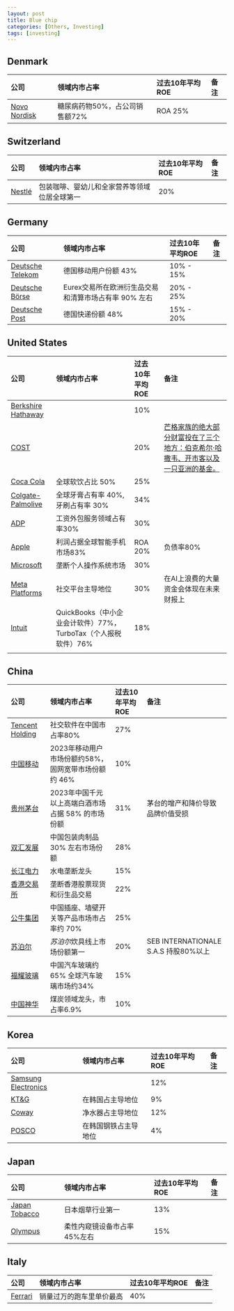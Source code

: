 ```yaml
---
layout: post
title: Blue chip
categories: [Others, Investing]
tags: [investing]
---
```




## Denmark

| 公司                                                         | 领域内市占率                   | 过去10年平均ROE | 备注 |
| :----------------------------------------------------------- | :----------------------------- | :-------------- | :--- |
| [Novo Nordisk](https://companiesmarketcap.com/novo-nordisk/pe-ratio/) | 糖尿病药物50%，占公司销售额72% | ROA 25%         |      |



## Switzerland

| 公司                                                     | 领域内市占率                                 | 过去10年平均ROE | 备注 |
| :------------------------------------------------------- | :------------------------------------------- | :-------------- | :--- |
| [Nestlé](https://companiesmarketcap.com/nestle/revenue/) | 包装咖啡、婴幼儿和全家营养等领域位居全球第一 | 20%             |      |



## Germany

| 公司                                                         | 领域内市占率                                         | 过去10年平均ROE | 备注 |
| :----------------------------------------------------------- | :--------------------------------------------------- | :-------------- | :--- |
| [Deutsche Telekom](https://companiesmarketcap.com/deutsche-telekom/pb-ratio/) | 德国移动用户份额 43%                                 | 10% - 15%       |      |
| [Deutsche Börse](https://companiesmarketcap.com/deutsche-boerse/pe-ratio/) | Eurex交易所在欧洲衍生品交易和清算市场占有率 90% 左右 | 20% - 25%       |      |
| [Deutsche Post](https://companiesmarketcap.com/deutsche-post/pe-ratio/) | 德国快递份额 48%                                     | 15% - 20%       |      |



## United States

| 公司                                                         | 领域内市占率                                                 | 过去10年平均ROE | 备注                                                         |
| :----------------------------------------------------------- | :----------------------------------------------------------- | :-------------- | :----------------------------------------------------------- |
| [Berkshire Hathaway](https://companiesmarketcap.com/berkshire-hathaway/pb-ratio/) |                                                              | 10%             |                                                              |
| [COST](https://companiesmarketcap.com/costco/pe-ratio/)      |                                                              | 20%             | [芒格家族的绝大部分财富投在了三个地方：伯克希尔·哈撒韦、开市客以及一只亚洲的基金。](https://an-cheon.github.io/posts/manggezhidao/) |
| [Coca Cola](https://companiesmarketcap.com/coca-cola/pe-ratio/) | 全球软饮占比 50%                                             | 25%             |                                                              |
| [Colgate-Palmolive](https://companiesmarketcap.com/colgate-palmolive/pe-ratio/) | 全球牙膏占有率 40%, 牙刷占有率 30%                           | 34%             |                                                              |
| [ADP](https://www.macrotrends.net/stocks/charts/ADP/adp/pe-ratio) | 工资外包服务领域占有率30%                                    | 30%             |                                                              |
| [Apple](https://www.macrotrends.net/stocks/charts/AAPL/apple/pe-ratio) | 利润占据全球智能手机市场83%                                  | ROA 20%         | 负债率80%                                                    |
| [Microsoft](https://companiesmarketcap.com/microsoft/pe-ratio/) | 垄断个人操作系统市场                                         | 30%             |                                                              |
| [Meta Platforms](https://www.macrotrends.net/stocks/charts/META/meta-platforms/roe) | 社交平台主导地位                                             | 30%             | 在AI上浪费的大量资金会体现在未来财报上                       |
| [Intuit](https://macrotrends.net/stocks/charts/INTU/intuit/price-book) | QuickBooks（中小企业会计软件）77%，TurboTax（个人报税软件）76% | 18%             |                                                              |
|                                                              |                                                              |                 |                                                              |



## China

| 公司                                                                                              | 领域内市占率                                 | 过去10年平均ROE | 备注 |
|:------------------------------------------------------------------------------------------------|:---------------------------------------|:-----------| :--- |
| [Tencent Holding](https://www.macrotrends.net/stocks/charts/TCEHY/tencent-holding/pe-ratio) | 社交软件在中国市占率80%                          | 27%        |  |
| [中国移动](https://eniu.com/gu/sh600941)                                                        | 2023年移动用户市场份额约58%，固网宽带市场份额约 46% | 10% |  |
| [贵州茅台](https://eniu.com/gu/sh600519/pe_ttm)                                                 | 2023年中国千元以上高端白酒市场占据 58% 的市场份额      | 31%    | 茅台的增产和降价导致品牌价值受损 |
| [双汇发展](https://eniu.com/gu/sz000895/pe_ttm)                                                 | 中国包装肉制品 30% 左右市场份额                 | 28%    |  |
| [长江电力](https://eniu.com/gu/sh600900/pe_ttm) | 水电垄断龙头 | 15% |  |
| [香港交易所](https://companiesmarketcap.com/hong-kong-exchanges-and-clearing/pe-ratio/) | 垄断香港股票现货和衍生品交易 | 22% | |
| [公牛集团](https://eniu.com/gu/sh603195/pe_ttm) | 中国插座、墙壁开关等产品市场市占率约 70% | 25% | |
| [苏泊尔](https://eniu.com/gu/sz002032/income#) | *苏泊尔*炊具线上市场份额第一 | 20% | SEB INTERNATIONALE S.A.S 持股80%以上 |
| [福耀玻璃](https://eniu.com/gu/sh600660) | 中国汽车玻璃约65% 全球汽车玻璃市场约34% | 15% | |
| [中国神华](https://eniu.com/gu/sh601088/roe) | 煤炭领域龙头，市占率6.9% | 10% | |



## Korea

| 公司                                                         | 领域内市占率         | 过去10年平均ROE | 备注 |
| :----------------------------------------------------------- | :------------------- | :-------------- | :--- |
| [Samsung Electronics](https://companiesmarketcap.com/samsung/pb-ratio/) |                      | 12%             |      |
| [KT&G](https://companiesmarketcap.com/ktng-korea-tobacco/pe-ratio/) | 在韩国占主导地位     | 9%              |      |
| [Coway](https://companiesmarketcap.com/coway/pe-ratio/)      | 净水器占主导地位     | 12%             |      |
| [POSCO](https://companiesmarketcap.com/posco/pe-ratio/)      | 在韩国钢铁占主导地位 | 4%              |      |



## Japan

| 公司                                                       | 领域内市占率                | 过去10年平均ROE | 备注 |
| :--------------------------------------------------------- | :-------------------------- | :-------------- | :--- |
| [Japan Tobacco](https://www.wisesheets.io/pe-ratio/2914.T) | 日本烟草行业第一            | 13%             |      |
| [Olympus](https://www.wisesheets.io/pe-ratio/7733.T)       | 柔性内窥镜设备市占率45%左右 | 15%             |      |



## Italy

| 公司                                                         | 领域内市占率             | 过去10年平均ROE | 备注 |
| :----------------------------------------------------------- | :----------------------- | :-------------- | :--- |
| [Ferrari](https://www.macrotrends.net/stocks/charts/RACE/ferrari/pe-ratio) | 销量过万的跑车里单价最高 | 40%             |      |
